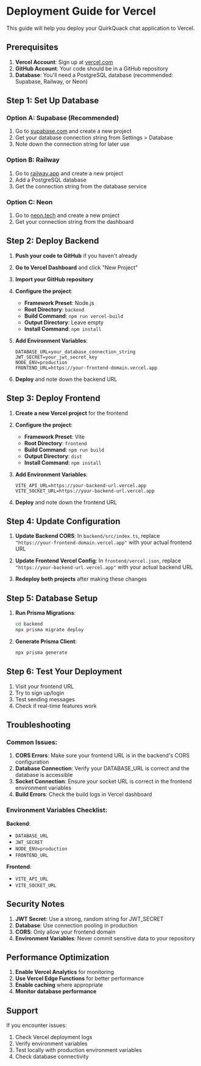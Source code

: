 # Deployment Guide for Vercel

This guide will help you deploy your QuirkQuack chat application to Vercel.

## Prerequisites

1. **Vercel Account**: Sign up at [vercel.com](https://vercel.com)
2. **GitHub Account**: Your code should be in a GitHub repository
3. **Database**: You'll need a PostgreSQL database (recommended: Supabase, Railway, or Neon)

## Step 1: Set Up Database

### Option A: Supabase (Recommended)
1. Go to [supabase.com](https://supabase.com) and create a new project
2. Get your database connection string from Settings > Database
3. Note down the connection string for later use

### Option B: Railway
1. Go to [railway.app](https://railway.app) and create a new project
2. Add a PostgreSQL database
3. Get the connection string from the database service

### Option C: Neon
1. Go to [neon.tech](https://neon.tech) and create a new project
2. Get your connection string from the dashboard

## Step 2: Deploy Backend

1. **Push your code to GitHub** if you haven't already
2. **Go to Vercel Dashboard** and click "New Project"
3. **Import your GitHub repository**
4. **Configure the project**:
   - **Framework Preset**: Node.js
   - **Root Directory**: `backend`
   - **Build Command**: `npm run vercel-build`
   - **Output Directory**: Leave empty
   - **Install Command**: `npm install`

5. **Add Environment Variables**:
   ```
   DATABASE_URL=your_database_connection_string
   JWT_SECRET=your_jwt_secret_key
   NODE_ENV=production
   FRONTEND_URL=https://your-frontend-domain.vercel.app
   ```

6. **Deploy** and note down the backend URL

## Step 3: Deploy Frontend

1. **Create a new Vercel project** for the frontend
2. **Configure the project**:
   - **Framework Preset**: Vite
   - **Root Directory**: `frontend`
   - **Build Command**: `npm run build`
   - **Output Directory**: `dist`
   - **Install Command**: `npm install`

3. **Add Environment Variables**:
   ```
   VITE_API_URL=https://your-backend-url.vercel.app
   VITE_SOCKET_URL=https://your-backend-url.vercel.app
   ```

4. **Deploy** and note down the frontend URL

## Step 4: Update Configuration

1. **Update Backend CORS**: In `backend/src/index.ts`, replace `"https://your-frontend-domain.vercel.app"` with your actual frontend URL

2. **Update Frontend Vercel Config**: In `frontend/vercel.json`, replace `"https://your-backend-url.vercel.app"` with your actual backend URL

3. **Redeploy both projects** after making these changes

## Step 5: Database Setup

1. **Run Prisma Migrations**:
   ```bash
   cd backend
   npx prisma migrate deploy
   ```

2. **Generate Prisma Client**:
   ```bash
   npx prisma generate
   ```

## Step 6: Test Your Deployment

1. Visit your frontend URL
2. Try to sign up/login
3. Test sending messages
4. Check if real-time features work

## Troubleshooting

### Common Issues:

1. **CORS Errors**: Make sure your frontend URL is in the backend's CORS configuration
2. **Database Connection**: Verify your DATABASE_URL is correct and the database is accessible
3. **Socket Connection**: Ensure your socket URL is correct in the frontend environment variables
4. **Build Errors**: Check the build logs in Vercel dashboard

### Environment Variables Checklist:

**Backend**:
- `DATABASE_URL`
- `JWT_SECRET`
- `NODE_ENV=production`
- `FRONTEND_URL`

**Frontend**:
- `VITE_API_URL`
- `VITE_SOCKET_URL`

## Security Notes

1. **JWT Secret**: Use a strong, random string for JWT_SECRET
2. **Database**: Use connection pooling in production
3. **CORS**: Only allow your frontend domain
4. **Environment Variables**: Never commit sensitive data to your repository

## Performance Optimization

1. **Enable Vercel Analytics** for monitoring
2. **Use Vercel Edge Functions** for better performance
3. **Enable caching** where appropriate
4. **Monitor database performance**

## Support

If you encounter issues:
1. Check Vercel deployment logs
2. Verify environment variables
3. Test locally with production environment variables
4. Check database connectivity 